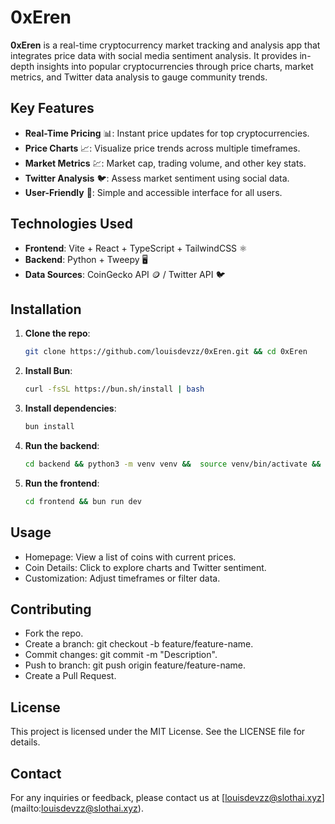 # 0xEren

**0xEren** is a real-time cryptocurrency market tracking and analysis app that integrates price data with social media sentiment analysis. It provides in-depth insights into popular cryptocurrencies through price charts, market metrics, and Twitter data analysis to gauge community trends.

## Key Features
- **Real-Time Pricing** 📊: Instant price updates for top cryptocurrencies.
- **Price Charts** 📈: Visualize price trends across multiple timeframes.
- **Market Metrics** 💹: Market cap, trading volume, and other key stats.
- **Twitter Analysis** 🐦: Assess market sentiment using social data.
- **User-Friendly** 🚀: Simple and accessible interface for all users.

## Technologies Used
- **Frontend**: Vite + React + TypeScript + TailwindCSS ⚛️
- **Backend**: Python + Tweepy 🖥️
- **Data Sources**: CoinGecko API 🪙 / Twitter API 🐦

## Installation
1. **Clone the repo**:
   ```bash
   git clone https://github.com/louisdevzz/0xEren.git && cd 0xEren
   ```

2. **Install Bun**:
   ```bash
   curl -fsSL https://bun.sh/install | bash
   ```

3. **Install dependencies**:
   ```bash
   bun install

4. **Run the backend**:
   ```bash
   cd backend && python3 -m venv venv &&  source venv/bin/activate && pip install -r requirements.txt && cp .env.example .env && python3 dashboard.py
   ```

5. **Run the frontend**:
   ```bash
   cd frontend && bun run dev
   ```

## Usage
- Homepage: View a list of coins with current prices.
- Coin Details: Click to explore charts and Twitter sentiment.
- Customization: Adjust timeframes or filter data.

## Contributing
- Fork the repo.
- Create a branch: git checkout -b feature/feature-name.
- Commit changes: git commit -m "Description".
- Push to branch: git push origin feature/feature-name.
- Create a Pull Request.

## License
This project is licensed under the MIT License. See the LICENSE file for details.

## Contact
For any inquiries or feedback, please contact us at [louisdevzz@slothai.xyz]
(mailto:louisdevzz@slothai.xyz).


